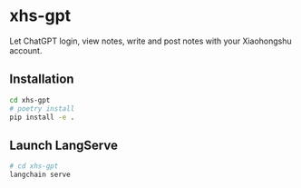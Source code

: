 # xhs-gpt

Let ChatGPT login, view notes, write and post notes with your Xiaohongshu account.

## Installation

```bash
cd xhs-gpt
# poetry install
pip install -e .
```

## Launch LangServe

```bash
# cd xhs-gpt
langchain serve
```
